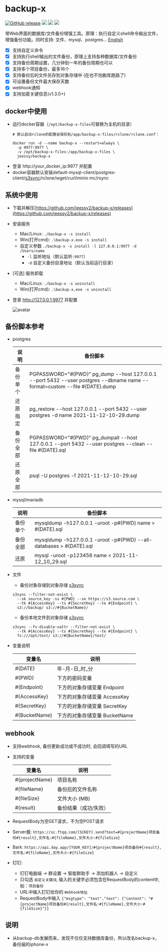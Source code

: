 # backup-x

<a href="https://github.com/jeessy2/backup-x/releases/latest"><img alt="GitHub release" src="https://img.shields.io/github/release/jeessy2/backup-x.svg?logo=github&style=flat-square"></a> <img src=https://goreportcard.com/badge/github.com/jeessy2/backup-x /> <img src=https://img.shields.io/docker/image-size/jeessy/backup-x /> <img src=https://img.shields.io/docker/pulls/jeessy/backup-x /> 

  带Web界面的数据库/文件备份增强工具。原理：执行自定义shell命令输出文件，增强备份功能。同时支持: 文件、mysql、postgres... [English](README-EN.md)
  - [x] 支持自定义命令
  - [x] 支持执行shell输出的文件备份，原理上支持各种数据库/文件备份
  - [x] 支持备份周期设置，几分钟到一年的备份周期也可以
  - [x] 支持多个项目备份，最多16个
  - [x] 支持备份后的文件另存到对象存储中 (在也不怕删库跑路了)
  - [x] 可设置备份文件最大保存天数
  - [x] webhook通知
  - [x] 支持加密关键信息(v1.3.0+)

## docker中使用
- 运行docker容器（`/opt/backup-x-files`可替换为主机的目录）
  ```shell
  # 默认启动rclone的配置会保存到/app/backup-x-files/rclone/rclone.conf：
  
  docker run -d --name backup-x --restart=always \
    -p 9977:9977 \
    -v /opt/backup-x-files:/app/backup-x-files \
    jeessy/backup-x
  ```
- 登录 http://your_docker_ip:9977 并配置
- docker容器默认安装default-mysql-client/postgres-client/[s3sync](https://github.com/jeessy2/s3sync)/rclone/wget/curl/minio mc/rsync

## 系统中使用
- 下载并解压[https://github.com/jeessy2/backup-x/releases](https://github.com/jeessy2/backup-x/releases)
- 安装服务
  - Mac/Linux: `./backup-x -s install` 
  - Win(打开cmd): `.\backup-x.exe -s install`
  - 自定义参数 `./backup-x -s install -l 127.0.0.1:9977 -d /Users/name`
    - `-l` 监听地址（默认监听`:9977`）
    - `-d` 自定义备份目录地址（默认当前运行目录）
- [可选] 服务卸载
  - Mac/Linux: `./backup-x -s uninstall` 
  - Win(打开cmd): `.\backup-x.exe -s uninstall`
- 登录 http://127.0.0.1:9977 并配置

  ![avatar](https://raw.githubusercontent.com/jeessy2/backup-x/master/backup-x-web.png)

## 备份脚本参考
 - postgres

    |  说明   | 备份脚本  |
    |  ----  | ----  |
    | 备份单个  | PGPASSWORD="#{PWD}" pg_dump --host 127.0.0.1 --port 5432 --user postgres --dbname name --format=custom --file #{DATE}.dump |
    | 还原指定  | pg_restore --host 127.0.0.1 --port 5432 --user postgres -d name 2021-11-12-10-29.dump |
    | 备份全部  | PGPASSWORD="#{PWD}" pg_dumpall --host 127.0.0.1 --port 5432 --user postgres --clean --file #{DATE}.sql |
    | 还原全部  | psql -U postgres -f 2021-11-12-10-29.sql |

 -  mysql/mariadb

    |  说明   | 备份脚本  |
    |  ----  | ----  |
    | 备份单个  | mysqldump -h127.0.0.1 -uroot -p#{PWD} name > #{DATE}.sql |
    | 备份全部  | mysqldump -h127.0.0.1 -uroot -p#{PWD} --all-databases > #{DATE}.sql |
    | 还原  | mysql -uroot -p123456 name < 2021-11-12_10_29.sql |

 -  文件
    - 备份对象存储到对象存储 [s3sync](https://github.com/jeessy2/s3sync)
    ```shell
    s3sync --filter-not-exist \
      --sk source_key -ss #{PWD} --se https://s3.source.com \
      --tk #{AccessKey} --ts #{SecretKey} --te #{Endpoint} \
      s3://backup/ s3://#{BucketName}/
     ```

    - 备份本地文件到对象存储 [s3sync](https://github.com/jeessy2/s3sync)
    ```shell
    s3sync --fs-disable-xattr --filter-not-exist \
      --tk #{AccessKey} --ts #{SecretKey} --te #{Endpoint} \
      fs:///opt/test/ s3://#{BucketName}/test/
     ```

  - 变量说明

    |  变量名   | 说明  |
    |  ----  | ----  |
    |  #{DATE}  | 年-月-日_时_分  |
    |  #{PWD}   | 下方的密码变量  |
    |  #{Endpoint}  | 下方的对象存储变量 Endpoint  |
    |  #{AccessKey}  | 下方的对象存储变量 AccessKey  |
    |  #{SecretKey}  | 下方的对象存储变量 SecretKey  |
    |  #{BucketName}  | 下方的对象存储变量 BucketName  |
## webhook
- 支持webhook, 备份更新成功或不成功时, 会回调填写的URL
- 支持的变量

  |  变量名   | 说明  |
  |  ----  | ----  |
  | #{projectName}  | 项目名称 |
  | #{fileName}  | 备份后的文件名称 |
  | #{fileSize}  | 文件大小 (MB) |
  | #{result}  | 备份结果（成功/失败） |

- RequestBody为空GET请求，不为空POST请求
- Server酱: `https://sc.ftqq.com/[SCKEY].send?text=#{projectName}项目备份#{result},文件名:#{fileName},文件大小:#{fileSize}`
- Bark: `https://api.day.app/[YOUR_KEY]/#{projectName}项目备份#{result},文件名:#{fileName},文件大小:#{fileSize}`
- 钉钉:
  - 钉钉电脑端 -> 群设置 -> 智能群助手 -> 添加机器人 -> 自定义
  - 只勾选 `自定义关键词`, 输入的关键字必须包含在RequestBody的content中, 如：`项目备份`
  - URL中输入钉钉给你的 `Webhook地址`
  - RequestBody中输入 `{"msgtype": "text","text": {"content": "#{projectName}项目备份#{result},文件名:#{fileName},文件大小:#{fileSize}"}}`

## 说明
  - 从backup-db发展而来，发现不仅仅支持数据库备份，所以改名backup-x，备份届的iphone-x
